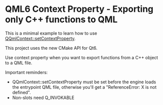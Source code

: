 # QML6 Context Property - Exporting only C++ functions to QML

This is a minimal example to learn how to use [QQmlContext::setContextProperty](https://doc.qt.io/qt-6/qqmlcontext.html#setContextProperty).

This project uses the new CMake API for Qt6.

Use context property when you want to export functions from a C++ object to a QML file.

Important reminders:

* QQmlContext::setContextProperty must be set before the engine loads the entrypoint QML file, otherwise you'll get a "ReferenceError: X is not defined".
* Non-slots need Q_INVOKABLE
